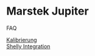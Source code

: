 # Marstek Jupiter
FAQ

[Kalibrierung](kalibrierung.md "Wie man den Speicher kalibriert")  
[Shelly Integration](shelly.md "Shelly Integration")